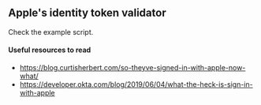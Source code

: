 ## Apple's identity token validator

Check the example script.

#### Useful resources to read

- https://blog.curtisherbert.com/so-theyve-signed-in-with-apple-now-what/
- https://developer.okta.com/blog/2019/06/04/what-the-heck-is-sign-in-with-apple 
